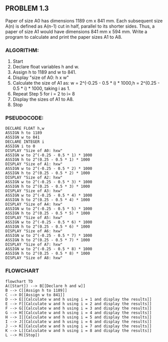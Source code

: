 ## PROBLEM 1.3
Paper of size A0 has dimensions 1189 cm x 841 mm. Each subsequent size A(n) is defined as A(n-1) cut in half, parallel to its shorter sides. 
Thus, a paper of size A1 would have dimensions 841 mm x 594 mm. Write a program to calculate and print the paper sizes A1 to A8.


### ALGORITHM:
1. Start
2. Declare float variables h and w.
3. Assign h to 1189 and w to 841.
4. Display "size of A0: h x w"
5. Calculate the size of A1 as:
w = 2^(-0.25 - 0.5 * i) * 1000,h = 2^(0.25 - 0.5 * i) * 1000, taking i as 1.
6. Repeat Step 5 for i = 2 to i= 8
7. Display the sizes of A1 to A8.
8. Stop

### PSEUDOCODE:

```pseudocode
DECLARE FLOAT h,w
ASSIGN h to 1189
ASSIGN w to 841
DECLARE INTEGER i
ASSIGN i to 0
DISPLAY "Size of A0: hxw"
ASSIGN w to 2^(-0.25 - 0.5 * 1) * 1000
ASSIGN h to 2^(0.25 - 0.5 * 1) * 1000
DISPLAY "Size of A1: hxw"
ASSIGN w to 2^(-0.25 - 0.5 * 2) * 1000
ASSIGN h to 2^(0.25 - 0.5 * 2) * 1000
DISPLAY "Size of A2: hxw"
ASSIGN w to 2^(-0.25 - 0.5 * 3) * 1000
ASSIGN h to 2^(0.25 - 0.5 * 3) * 1000
DISPLAY "Size of A3: hxw"
ASSIGN w to 2^(-0.25 - 0.5 * 4) * 1000
ASSIGN h to 2^(0.25 - 0.5 * 4) * 1000
DISPLAY "Size of A4: hxw"
ASSIGN w to 2^(-0.25 - 0.5 * 5) * 1000
ASSIGN h to 2^(0.25 - 0.5 * 5) * 1000
DISPLAY "Size of A5: hxw"
ASSIGN w to 2^(-0.25 - 0.5 * 6) * 1000
ASSIGN h to 2^(0.25 - 0.5 * 6) * 1000
DISPLAY "Size of A6: hxw"
ASSIGN w to 2^(-0.25 - 0.5 * 7) * 1000
ASSIGN h to 2^(0.25 - 0.5 * 7) * 1000
DISPLAY "Size of A7: hxw"
ASSIGN w to 2^(-0.25 - 0.5 * 8) * 1000
ASSIGN h to 2^(0.25 - 0.5 * 8) * 1000
DISPLAY "Size of A8: hxw"
```

### FLOWCHART
```mermaid
flowchart TD
A([Start]) --> B[[Declare h and w]]
B --> C[[Assign h to 1189]]
C --> D[[Assign w to 841]]
D --> E[[Calculate w and h using i = 1 and display the results]]
E --> F[[Calculate w and h using i = 2 and display the results]]
F --> G[[Calculate w and h using i = 3 and display the results]]
G --> H[[Calculate w and h using i = 4 and display the results]]
H --> I[[Calculate w and h using i = 5 and display the results]]
I --> J[[Calculate w and h using i = 6 and display the results]]
J --> K[[Calculate w and h using i = 7 and display the results]]
K --> L[[Calculate w and h using i = 8 and display the results]]
L --> M([Stop])
```